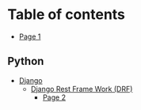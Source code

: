 # Table of contents

* [Page 1](README.md)

## Python

* [Django](python/django/README.md)
  * [Django Rest Frame Work (DRF)](python/django/django-rest-frame-work-drf/README.md)
    * [Page 2](python/django/django-rest-frame-work-drf/page-2.md)
